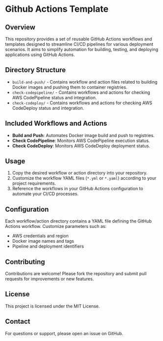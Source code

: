 # Github Actions Template

## Overview

This repository provides a set of reusable GitHub Actions workflows and templates designed to streamline CI/CD pipelines for various deployment scenarios. It aims to simplify automation for building, testing, and deploying applications using GitHub Actions.

## Directory Structure

- `build-and-push/` - Contains workflow and action files related to building Docker images and pushing them to container registries.
- `check-codepipeline/` - Contains workflows and actions for checking AWS CodePipeline status and integration.
- `check-codeploy/` - Contains workflows and actions for checking AWS CodeDeploy status and integration.

## Included Workflows and Actions

- **Build and Push**: Automates Docker image build and push to registries.
- **Check CodePipeline**: Monitors AWS CodePipeline execution status.
- **Check CodeDeploy**: Monitors AWS CodeDeploy deployment status.

## Usage

1. Copy the desired workflow or action directory into your repository.
2. Customize the workflow YAML files (`*.yml` or `*.yaml`) according to your project requirements.
3. Reference the workflows in your GitHub Actions configuration to automate your CI/CD processes.

## Configuration

Each workflow/action directory contains a YAML file defining the GitHub Actions workflow. Customize parameters such as:

- AWS credentials and region
- Docker image names and tags
- Pipeline and deployment identifiers

## Contributing

Contributions are welcome! Please fork the repository and submit pull requests for improvements or new features.

## License

This project is licensed under the MIT License.

## Contact

For questions or support, please open an issue on GitHub.
